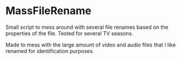 MassFileRename
==============

Small script to mess around with several file renames based on the properties of the file. Tested for several TV seasons.

Made to mess with the large amount of video and audio files that I like renamed for identification purposes.
